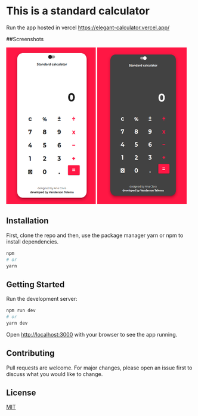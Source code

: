 # This is a standard calculator

Run the app hosted in vercel https://elegant-calculator.vercel.app/

##Screenshots

<p float="left">
<img height=420 width=240 src="https://github.com/Vanderson7593/elegant-calculator/blob/develop/screenshots/light-theme.png"/>
<img height=420 width=240 src="https://github.com/Vanderson7593/elegant-calculator/blob/develop/screenshots/dark-theme.png"/>
</p>

## Installation

First, clone the repo and then, use the package manager yarn or npm to install dependencies.

```bash
npm
# or
yarn
```

## Getting Started

Run the development server:

```bash
npm run dev
# or
yarn dev
```

Open [http://localhost:3000](http://localhost:3000) with your browser to see the app running.

## Contributing

Pull requests are welcome. For major changes, please open an issue first to discuss what you would like to change.

## License

[MIT](https://choosealicense.com/licenses/mit/)
